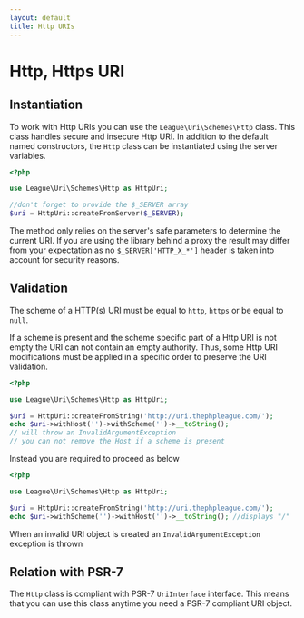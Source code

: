 ```yaml
---
layout: default
title: Http URIs
---
```


# Http, Https URI

## Instantiation

To work with Http URIs you can use the `League\Uri\Schemes\Http` class. This class handles secure and insecure Http URI. In addition to the default named constructors, the `Http` class can be instantiated using the server variables.

~~~php
<?php

use League\Uri\Schemes\Http as HttpUri;

//don't forget to provide the $_SERVER array
$uri = HttpUri::createFromServer($_SERVER);
~~~

<p class="message-warning">The method only relies on the server's safe parameters to determine the current URI. If you are using the library behind a proxy the result may differ from your expectation as no <code>$_SERVER['HTTP_X_*']</code> header is taken into account for security reasons.</p>

## Validation

The scheme of a HTTP(s) URI must be equal to `http`, `https` or be equal to `null`.

If a scheme is present and the scheme specific part of a Http URI is not empty the URI can not contain an empty authority. Thus, some Http URI modifications must be applied in a specific order to preserve the URI validation.

~~~php
<?php

use League\Uri\Schemes\Http as HttpUri;

$uri = HttpUri::createFromString('http://uri.thephpleague.com/');
echo $uri->withHost('')->withScheme('')->__toString();
// will throw an InvalidArgumentException
// you can not remove the Host if a scheme is present
~~~

Instead you are required to proceed as below

~~~php
<?php

use League\Uri\Schemes\Http as HttpUri;

$uri = HttpUri::createFromString('http://uri.thephpleague.com/');
echo $uri->withScheme('')->withHost('')->__toString(); //displays "/"
~~~

<p class="message-notice">When an invalid URI object is created an <code>InvalidArgumentException</code> exception is thrown</p>

## Relation with PSR-7

The `Http` class is compliant with PSR-7 `UriInterface` interface. This means that you can use this class anytime you need a PSR-7 compliant URI object.
